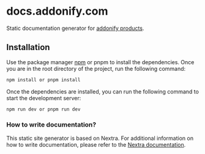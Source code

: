 # docs.addonify.com

Static documentation generator for [addonify products](https://docs.addonify.com).

## Installation

Use the package manager [npm](https://www.npmjs.com/) or pnpm to install the dependencies. Once you are in the root directory of the project, run the following command:

```bash
npm install or pnpm install
```

Once the dependencies are installed, you can run the following command to start the development server:

```bash
npm run dev or pnpm run dev
```

### How to write documentation?

This static site generator is based on Nextra. For additional information on how to write documentation, please refer to the [Nextra documentation](https://nextra.site/docs).



